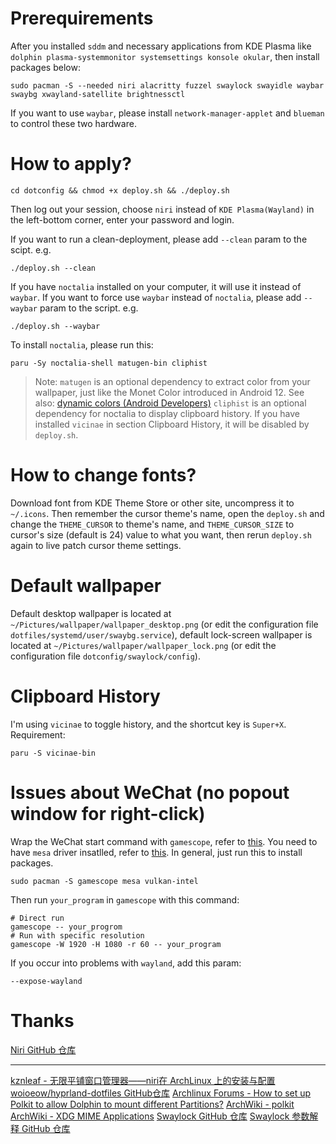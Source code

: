 # Prerequirements
After you installed `sddm` and necessary applications from KDE Plasma like `dolphin plasma-systemmonitor systemsettings konsole okular`, then install packages below:
``` shell
sudo pacman -S --needed niri alacritty fuzzel swaylock swayidle waybar swaybg xwayland-satellite brightnessctl 
```
If you want to use `waybar`, please install `network-manager-applet` and `blueman` to control these two hardware.

# How to apply?
``` shell
cd dotconfig && chmod +x deploy.sh && ./deploy.sh
```
Then log out your session, choose `niri` instead of `KDE Plasma(Wayland)` in the left-bottom corner, enter your password and login.


If you want to run a clean-deployment, please add `--clean` param to the scipt.
e.g.
``` shell
./deploy.sh --clean
```


If you have `noctalia` installed on your computer, it will use it instead of `waybar`. If you want to force use `waybar` instead of `noctalia`, please add `--waybar` param to the script.
e.g.
``` shell
./deploy.sh --waybar
```
To install `noctalia`, please run this:
``` shell
paru -Sy noctalia-shell matugen-bin cliphist
```
> Note:
> `matugen` is an optional dependency to extract color from your wallpaper, just like the Monet Color introduced in Android 12. See also: [dynamic colors (Android Developers)](https://developer.android.google.cn/develop/ui/views/theming/dynamic-colors)
> `cliphist` is an optional dependency for noctalia to display clipboard history. If you have installed `vicinae` in section Clipboard History, it will be disabled by `deploy.sh`.


# How to change fonts?
Download font from KDE Theme Store or other site, uncompress it to `~/.icons`. Then remember the cursor theme's name, open the `deploy.sh` and change the `THEME_CURSOR` to theme's name, and `THEME_CURSOR_SIZE` to cursor's size \(default is 24\) value to what you want, then rerun `deploy.sh` again to live patch cursor theme settings.


# Default wallpaper
Default desktop wallpaper is located at `~/Pictures/wallpaper/wallpaper_desktop.png` (or edit the configuration file `dotfiles/systemd/user/swaybg.service`), default lock-screen wallpaper is located at `~/Pictures/wallpaper/wallpaper_lock.png` (or edit the configuration file `dotconfig/swaylock/config`).


# Clipboard History
I'm using `vicinae` to toggle history, and the shortcut key is `Super+X`.
Requirement:
``` shell
paru -S vicinae-bin
```


# Issues about WeChat (no popout window for right-click)
Wrap the WeChat start command with `gamescope`, refer to [this](https://wiki.archlinux.org/title/Gamescope).
You need to have `mesa` driver insatlled, refer to [this](https://wiki.archlinux.org/title/Intel_graphics).
In general, just run this to install packages.
``` shell
sudo pacman -S gamescope mesa vulkan-intel
```

Then run `your_program` in `gamescope` with this command:
``` shell
# Direct run
gamescope -- your_progrom
# Run with specific resolution
gamescope -W 1920 -H 1080 -r 60 -- your_program
```
If you occur into problems with `wayland`, add this param:
``` shell
--expose-wayland
```



# Thanks
[Niri GitHub 仓库](https://github.com/YaLTeR/niri)
****
[kznleaf - 无限平铺窗口管理器——niri在 ArchLinux 上的安装与配置](https://kznleaf.top/2025/09/18/niri%E5%AE%89%E8%A3%85%E4%B8%8E%E9%85%8D%E7%BD%AE)
[woioeow/hyprland-dotfiles GitHub仓库](https://github.com/woioeow/hyprland-dotfiles)
[Archlinux Forums - How to set up Polkit to allow Dolphin to mount different Partitions?](https://bbs.archlinux.org/viewtopic.php?id=288823)
[ArchWiki - polkit](https://wiki.archlinux.org/title/Polkit#Authentication_agents)
[ArchWiki - XDG MIME Applications](https://wiki.archlinux.org/title/XDG_MIME_Applications#Empty_MIME_associations_/_open_with_menu_in_KDE)
[Swaylock GitHub 仓库](https://github.com/swaywm/swaylock)
[Swaylock 参数解释 GitHub 仓库](https://github.com/swaywm/swaylock/blob/master/swaylock.1.scd)

